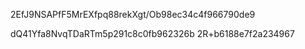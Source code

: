 2EfJ9NSAPfF5MrEXfpq88rekXgt/Ob98ec34c4f966790de9

dQ41Yfa8NvqTDaRTm5p291c8c0fb962326b
2R+b6188e7f2a234967
